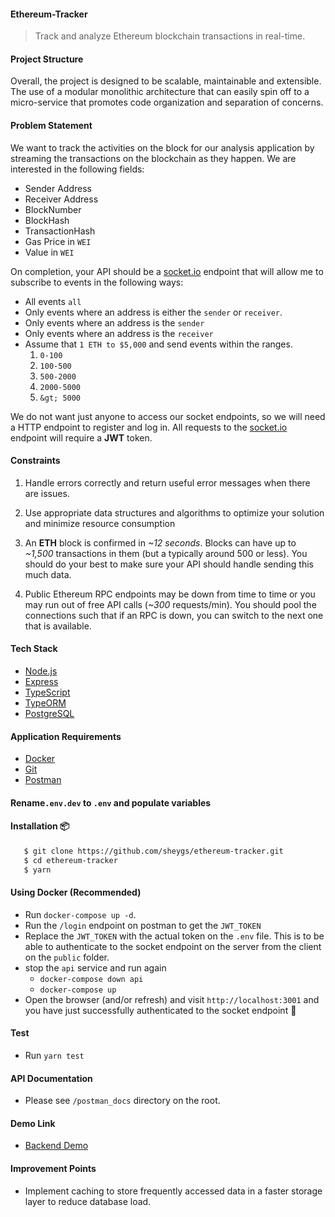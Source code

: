 #### Ethereum-Tracker

> Track and analyze Ethereum blockchain transactions in real-time.

#### Project Structure

Overall, the project is designed to be scalable, maintainable and extensible. The use of a modular monolithic architecture that can easily spin off to a micro-service that promotes code organization and separation of concerns.

#### Problem Statement

We want to track the activities on the block for our analysis application by streaming the transactions on the blockchain as they happen. We are interested in the following fields:

- Sender Address
- Receiver Address
- BlockNumber
- BlockHash
- TransactionHash
- Gas Price in `WEI`
- Value in `WEI`

On completion, your API should be a [socket.io](https://socket.io/) endpoint that will allow me to subscribe to events in the following ways:

- All events `all`
- Only events where an address is either the `sender` or `receiver`.
- Only events where an address is the `sender`
- Only events where an address is the `receiver`
- Assume that `1 ETH to $5,000` and send events within the ranges.
  1.  `0-100`
  2.  `100-500`
  3.  `500-2000`
  4.  `2000-5000`
  5.  `&gt; 5000`

We do not want just anyone to access our socket endpoints, so we will need a HTTP endpoint to register and log in. All requests to the [socket.io](https://socket.io/) endpoint will require a **JWT** token.

#### Constraints

1. Handle errors correctly and return useful error messages when there are issues.

2. Use appropriate data structures and algorithms to optimize your solution and minimize resource consumption

3. An **ETH** block is confirmed in _~12 seconds_. Blocks can have up to _~1,500_ transactions in them (but a typically around 500 or less). You should do your best to make sure your API should handle sending this much data.

4. Public Ethereum RPC endpoints may be down from time to time or you may run out of free API calls (_~300_ requests/min). You should pool the connections such that if an RPC is down, you can switch to the next one that is available.

#### Tech Stack

- [Node.js](https://nodejs.org/en/download/package-manager)
- [Express](https://expressjs.com/)
- [TypeScript](https://www.typescriptlang.org/download/)
- [TypeORM](https://typeorm.io/)
- [PostgreSQL](https://www.postgresql.org/)

#### Application Requirements

- [Docker](https://www.docker.com/products/docker-desktop/)
- [Git](https://git-scm.com/downloads)
- [Postman](https://www.postman.com/downloads/)

#### Rename`.env.dev` to `.env` and populate variables

#### Installation 📦

```bash
   $ git clone https://github.com/sheygs/ethereum-tracker.git
   $ cd ethereum-tracker
   $ yarn
```

#### Using Docker (Recommended)

- Run `docker-compose up -d`.
- Run the `/login` endpoint on postman to get the `JWT_TOKEN`
- Replace the `JWT_TOKEN` with the actual token on the `.env` file. This is to be able to authenticate to the socket endpoint on the server from the client on the `public` folder.
- stop the `api` service and run again
  - `docker-compose down api`
  - `docker-compose up`
- Open the browser (and/or refresh) and visit `http://localhost:3001` and you have just successfully authenticated to the socket endpoint 🎉

#### Test

- Run `yarn test`

#### API Documentation

- Please see `/postman_docs` directory on the root.

#### Demo Link

- [Backend Demo](https://www.loom.com/share/ca53c40bcda3459f905494f5c419d741?sid=0354ca8b-edfb-4eb5-89d6-097526a7b20a)

#### Improvement Points

- Implement caching to store frequently accessed data in a faster storage layer to reduce database load.
